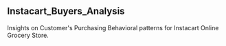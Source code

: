 ## Instacart_Buyers_Analysis
Insights on Customer's Purchasing Behavioral patterns for Instacart Online Grocery Store.
